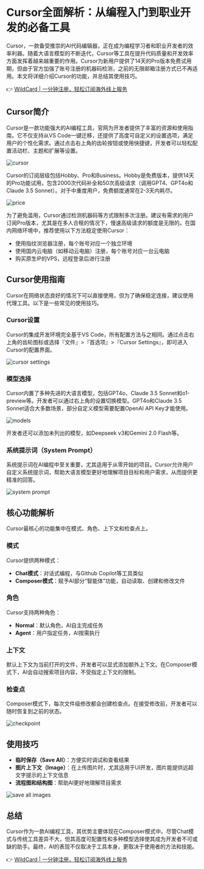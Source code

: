 # Cursor全面解析：从编程入门到职业开发的必备工具

Cursor，一款备受推崇的AI代码编辑器，正在成为编程学习者和职业开发者的效率利器。随着大语言模型的不断迭代，Cursor等工具在提升代码质量和开发效率方面发挥着越来越重要的作用。Cursor为新用户提供了14天的Pro版本免费试用期，但由于官方加强了账号注册的机器码检测，之前的无限邮箱注册方式已不再适用。本文将详细介绍Cursor的功能，并总结其使用技巧。

👉 [WildCard | 一分钟注册，轻松订阅海外线上服务](https://bbtdd.com/WildCard)

## Cursor简介

Cursor是一款功能强大的AI编程工具，官网为开发者提供了丰富的资源和使用指南。它不仅支持从VS Code一键迁移，还提供了高度可自定义的设置选项，满足用户的个性化需求。通过点击右上角的齿轮按钮或使用快捷键，开发者可以轻松配置活动栏、主题和扩展等设置。

![cursor](https://bbtdd.com/img/148708351758105.webp)

Cursor的订阅层级包括Hobby、Pro和Business。Hobby是免费版本，提供14天的Pro功能试用，包含2000次代码补全和50次高级请求（调用GPT4、GPT4o和Claude 3.5 Sonnet）。对于中重度用户，免费额度通常在2-3天内耗尽。

![price](https://bbtdd.com/img/715037097273.webp)

为了避免滥用，Cursor通过检测机器码等方式限制多次注册。建议有需求的用户订阅Pro版本，尤其是在多人合租的情况下，慢速高级请求的额度是无限的。在国内网络环境中，推荐使用以下方法稳定使用Cursor：

- 使用指纹浏览器注册，每个账号对应一个独立环境
- 使用国内云电脑（如移动云电脑）注册，每个账号对应一台云电脑
- 购买原生IP的VPS，远程登录后进行注册

## Cursor使用指南

Cursor在网络状态良好的情况下可以直接使用，但为了确保稳定连接，建议使用代理工具。以下是一些常见的使用技巧。

### Cursor设置

Cursor的集成开发环境完全基于VS Code，所有配置方法与之相同。通过点击右上角的齿轮图标或选择『文件』>『首选项』>『Cursor Settings』，即可进入Cursor的配置界面。

![cursor settings](https://bbtdd.com/img/6684025574012.webp)

### 模型选择

Cursor内置了多种先进的大语言模型，包括GPT4o、Claude 3.5 Sonnet和o1-preview等。开发者可以通过右上角的设置切换模型。GPT4o和Claude 3.5 Sonnet适合大多数场景，部分自定义模型需要配置OpenAI API Key才能使用。

![models](https://bbtdd.com/img/554188440263183.webp)

开发者还可以添加未列出的模型，如Deepseek v3和Gemini 2.0 Flash等。

### 系统提示词（System Prompt）

系统提示词在AI编程中至关重要，尤其适用于从零开始的项目。Cursor允许用户自定义系统提示词，帮助大语言模型更好地理解项目目标和用户需求，从而提供更精准的回答。

![system prompt](https://bbtdd.com/img/96092075444.webp)

## 核心功能解析

Cursor最核心的功能集中在模式、角色、上下文和检查点上。

### 模式

Cursor提供两种模式：

- **Chat模式**：对话式编程，与Github Copilot等工具类似
- **Composer模式**：赋予AI部分“智能体”功能，自动读取、创建和修改文件

### 角色

Cursor支持两种角色：

- **Normal**：默认角色，AI自主完成任务
- **Agent**：用户指定任务，AI按需执行

### 上下文

默认上下文为当前打开的文件，开发者可以显式添加额外上下文。在Composer模式下，AI会自动搜索项目内容，不受指定上下文的限制。

### 检查点

Composer模式下，每次文件级修改都会创建检查点。在接受修改前，开发者可以随时恢复到之前的状态。

![checkpoint](https://bbtdd.com/img/048610507.webp)

## 使用技巧

- **临时保存（Save All）**：方便实时调试和查看结果
- **图片上下文（Image）**：在上传图片时，尤其适用于UI开发，图片能提供远超文字提示的上下文信息
- **流程图和结构图**：帮助AI更好地理解项目需求

![save all images](https://bbtdd.com/img/0162430041294.webp)

## 总结

Cursor作为一款AI编程工具，其优势主要体现在Composer模式中。尽管Chat模式与传统工具差异不大，但其高度可配置性和多种模型选择使其成为开发者不可或缺的助手。最终，AI的表现不仅取决于工具本身，更取决于使用者的方法和技能。

👉 [WildCard | 一分钟注册，轻松订阅海外线上服务](https://bbtdd.com/WildCard)